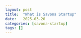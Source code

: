 ```yaml
---
layout: post
title:  "What is Savona Startup"
date:   2025-03-20
categories: [savona-startup]
tags: []
---
```


